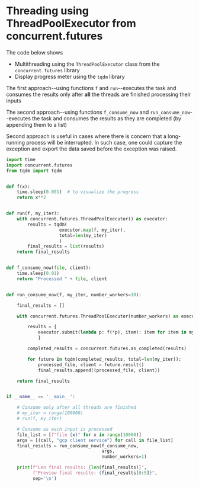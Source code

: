 # Threading using ThreadPoolExecutor from concurrent.futures

The code below shows

- Multithreading using the `ThreadPoolExecutor` class from the `concurrent.futures` library
- Display progress meter using the `tqdm` library

The first approach--using functions `f` and `run`--executes the task and consumes the results only after __all__ the threads are finished processing their inputs

The second approach--using functions `f_consume_now` and `run_consume_now`--executes the task and consumes the results as they are completed (by appending them to a list)

Second approach is useful in cases where there is concern that a long-running process will be interrupted. In such case, one could capture the exception and export the data saved before the exception was raised.

```python
import time
import concurrent.futures
from tqdm import tqdm


def f(x):
    time.sleep(0.001)  # to visualize the progress
    return x**2


def run(f, my_iter):
    with concurrent.futures.ThreadPoolExecutor() as executor:
        results = tqdm(
                    executor.map(f, my_iter),
                    total=len(my_iter)
                    )
        final_results = list(results)
    return final_results


def f_consume_now(file, client):
    time.sleep(0.01)
    return "Processed " + file, client


def run_consume_now(f, my_iter, number_workers=10):

    final_results = []

    with concurrent.futures.ThreadPoolExecutor(number_workers) as executor:

        results = {
            executor.submit(lambda p: f(*p), item): item for item in my_iter
            }

        completed_results = concurrent.futures.as_completed(results)

        for future in tqdm(completed_results, total=len(my_iter)):
            processed_file, client = future.result()
            final_results.append((processed_file, client))

    return final_results


if __name__ == '__main__':

    # Consume only after all threads are finished
    # my_iter = range(100000)
    # run(f, my_iter)

    # Consume as each input is processed
    file_list = [f"file {x}" for x in range(10000)]
    args = [(call, "gcp client service") for call in file_list]
    final_results = run_consume_now(f_consume_now,
                                    args,
                                    number_workers=1)

    print(f"Len final results: {len(final_results)}",
          f"Preview final results: {final_results[0:5]}",
          sep='\n')
```
